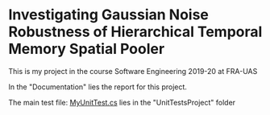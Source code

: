 # Investigating Gaussian Noise Robustness of Hierarchical Temporal Memory Spatial Pooler
This is my project in the course Software Engineering 2019-20 at FRA-UAS

In the "Documentation" lies the report for this project.

The main test file: [MyUnitTest.cs](/UnitTestsProject/MyUnitTest.cs) lies in the "UnitTestsProject" folder
